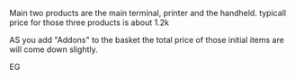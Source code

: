 Main two products are the main terminal, printer and the handheld. 
typicall price for those three products is about 1.2k

AS you add "Addons" to the basket the total price of those initial items are will come down slightly. 

EG 